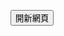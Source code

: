 
<input type="button" a href="#" onclick="window.open('http://www.網址.com','go',
'scrollbars=yes,resizable=yes,width=238,height=350')" value="開新網頁">